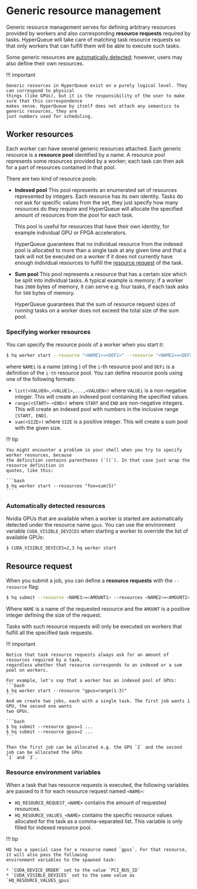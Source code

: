 # Generic resource management

Generic resource management serves for defining arbitrary resources provided by workers and
also corresponding **resource requests** required by tasks. HyperQueue will take care of matching
task resource requests so that only workers that can fulfill them will be able to execute such tasks.

Some generic resources are [automatically detected](#automatically-detected-resources); however,
users may also define their own resources.

!!! important

    Generic resources in HyperQueue exist on a purely logical level. They can correspond to physical
    things (like GPUs), but it is the responsibility of the user to make sure that this correspondence
    makes sense. HyperQueue by itself does not attach any semantics to generic resources, they are
    just numbers used for scheduling.

## Worker resources

Each worker can have several generic resources attached. Each generic resource is a **resource pool**
identified by a name. A resource pool represents some resources provided by a worker; each task can
then ask for a part of resources contained in that pool.

There are two kind of resource pools:

* **Indexed pool** This pool represents an enumerated set of resources represented by integers.
Each resource has its own identity. Tasks do not ask for specific values from the set, they just specify
how many resources do they require and HyperQueue will allocate the specified amount of resources
from the pool for each task.

    This pool is useful for resources that have their own identity, for example individual GPU or
    FPGA accelerators.

    HyperQueue guarantees that no individual resource from the indexed pool is allocated to more than
    a single task at any given time and that a task will not be executed on a worker if it does not
    currently have enough individual resources to fulfill the [resource request](#resource-request)
    of the task.

* **Sum pool** This pool represents a resource that has a certain size which be split into individual
tasks. A typical example is memory; if a worker has `2000` bytes of memory, it can serve e.g. four
tasks, if each task asks for `500` bytes of memory.

    HyperQueue guarantees that the sum of resource request sizes of *running* tasks on a worker does
    not exceed the total size of the sum pool.

### Specifying worker resources

You can specify the resource pools of a worker when you start it:

```bash
$ hq worker start --resource "<NAME1>=<DEF1>" --resource "<NAME2>=<DEF2>" ...
```

where `NAMEi` is a name (string ) of the `i`-th resource pool and `DEFi` is a definition of the
`i-th` resource pool. You can define resource pools using one of the following formats:

* `list(<VALUE0>,<VALUE1>,...,<VALUEN>)` where `VALUEi` is a non-negative integer. This will
create an indexed pool containing the specified values.
* `range(<START>-<END>)` where `START` and `END` are non-negative integers. This will create
an indexed pool with numbers in the inclusive range `[START, END]`.
* `sum(<SIZE>)` where `SIZE` is a positive integer. This will create a sum pool with the given
size.

!!! tip

    You might encounter a problem in your shell when you try to specify worker resources, because
    the definition contains parentheses (`()`). In that case just wrap the resource definition in
    quotes, like this:

    ```bash
    $ hq worker start --resources "foo=sum(5)"
    ```

### Automatically detected resources

Nvidia GPUs that are available when a worker is started are automatically detected under the resource
name `gpus`. You can use the environment variable `CUDA_VISIBLE_DEVICES` when starting a worker to
override the list of available GPUs:

```bash
$ CUDA_VISIBLE_DEVICES=2,3 hq worker start
```

## Resource request

When you submit a job, you can define a **resource requests** with the `--resource` flag:

```bash
$ hq submit --resource <NAME1>=<AMOUNT1> --resources <NAME2>=<AMOUNT2> ...
```

Where `NAME` is a name of the requested resource and the `AMOUNT` is a positive integer defining the
size of the request.

Tasks with such resource requests will only be executed on workers that fulfill all the specified
task requests.

!!! important

    Notice that task resource requests always ask for an amount of resources required by a task,
    regardless whether that resource corresponds to an indexed or a sum pool on workers.

    For example, let's say that a worker has an indexed pool of GPUs:
    ```bash
    $ hq worker start --resource "gpus=range(1-3)"
    ```
    And we create two jobs, each with a single task. The first job wants 1 GPU, the second one wants
    two GPUs.

    ```bash
    $ hq submit --resource gpus=1 ...
    $ hq submit --resource gpus=2 ...
    ```

    Then the first job can be allocated e.g. the GPU `2` and the second job can be allocated the GPUs
    `1` and `3`. 

### Resource environment variables
When a task that has resource requests is executed, the following variables are passed to it for
each resource request named `<NAME>`:

* `HQ_RESOURCE_REQUEST_<NAME>` contains the amount of requested resources.
* `HQ_RESOURCE_VALUES_<NAME>` contains the specific resource values allocated for the task as a
comma-separated list. This variable is only filled for indexed resource pool.

!!! tip

    HQ has a special case for a resource named `gpus`. For that resource, it will also pass the following
    environment variables to the spawned task:

    * `CUDA_DEVICE_ORDER` set to the value `PCI_BUS_ID`
    * `CUDA_VISIBLE_DEVICES` set to the same value as `HQ_RESOURCE_VALUES_gpus`
